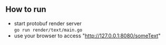 ## How to run
* start protobuf render server  
`go run render/text/main.go`
* use your browser to access "http://127.0.0.1:8080/someText"